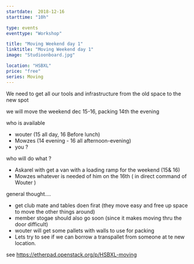 ```yaml
---
startdate:  2018-12-16
starttime: "10h"

type: events
eventtype: "Workshop"

title: "Moving Weekend day 1"
linktitle: "Moving Weekend day 1"
image: "Studioonboard.jpg"

location: "HSBXL"
price: "free"
series: Moving
---
```



We need to get all our tools and infrastructure from the old space to the new spot 

we will move the weekend dec 15-16, packing 14th  the evening 

who is available 
* wouter (15 all day, 16 Before lunch) 
* Mowzes (14 evening  - 16 all afternoon-evening)
* you ? 

who will do what  ?
* Askarel with get a van with a loading ramp for the weekend (15& 16)
* Mowzes whatever is needed of him  on the 16th ( in direct command of Wouter )



general thought....
* get club mate and tables doen firat (they move easy and free up space to move the other things around) 
* member stogae should also go soon (since it makes moving thru the door difficult) 
* wouter will get some pallets with walls to use for packing 
* Lets try to see if we can borrow a transpallet from someone at te new location. 



see https://etherpad.openstack.org/p/HSBXL-moving

